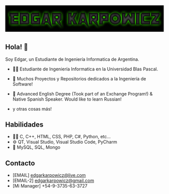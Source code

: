 <h1 align="center">
  <img src="https://github.com/edgarkarpowicz/edgarkarpowicz/blob/b1aded9714a9905d1d54a02123160f5e86450227/coollogo_com-313791835.gif" alt="Edgar Karpowicz" />
</h1>

## Hola! 👋
Soy Edgar, un Estudiante de Ingeniería Informatica de Argentina.

- 👨‍💻 Estudiante de Ingeniería Informatica en la Universidad Blas Pascal.

- 🦔 Muchos Proyectos y Repositorios dedicados a la Ingeniería de Software!

- 👥 Advanced English Degree (Took part of an Exchange Program!) & Native Spanish Speaker. Would like to learn Russian!

+ y otras cosas más!

## Habilidades
- 👨‍💻 C, C++, HTML, CSS, PHP, C#, Python, etc...
- ⚙️ QT, Visual Studio, Visual Studio Code, PyCharm
- 💽 MySQL, SQL, Mongo

## Contacto
- [EMAIL] edgarkarpowicz@live.com
- [EMAIL-2] edgarkarpowicz@gmail.com
- [Mi Manager] +54-9-3735-63-3727
